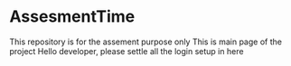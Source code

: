 # AssesmentTime
This repository is for the assement purpose only
This is main page of the project
Hello developer, please settle all the login setup in here
